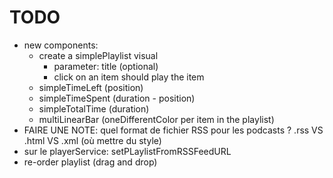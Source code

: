 # TODO

- new components:
    - create a simplePlaylist visual
        - parameter: title (optional)
        - click on an item should play the item
    - simpleTimeLeft (position)
    - simpleTimeSpent (duration - position)
    - simpleTotalTime (duration)
    - multiLinearBar (oneDifferentColor per item in the playlist)
- FAIRE UNE NOTE: quel format de fichier RSS pour les podcasts ? .rss VS .html VS .xml (où mettre du style)
- sur le playerService: setPLaylistFromRSSFeedURL
- re-order playlist (drag and drop)